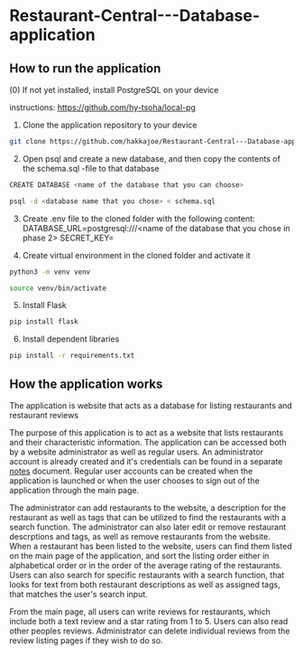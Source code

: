 # Restaurant-Central---Database-application

## How to run the application

(0) If not yet installed, install PostgreSQL on your device

instructions: https://github.com/hy-tsoha/local-pg

1. Clone the application repository to your device


```bash
git clone https://github.com/hakkajoe/Restaurant-Central---Database-application
```

2. Open psql and create a new database, and then copy the contents of the schema.sql -file to that database

```bash
CREATE DATABASE <name of the database that you can choose>
```
```bash
psql -d <database name that you chose> < schema.sql
```

3. Create .env file to the cloned folder with the following content: 
DATABASE_URL=postgresql:///<name of the database that you chose in phase 
2>
SECRET_KEY=<secret key of your choosing>

4. Create virtual environment in the cloned folder and activate it

```bash
python3 -m venv venv
```
```bash
source venv/bin/activate
```

5. Install Flask

```bash
pip install flask
```

6. Install dependent libraries

```bash
pip install -r requirements.txt
```

## How the application works

The application is  website that acts as a database for listing restaurants and restaurant reviews

The purpose of this application is to act as a website that lists restaurants and their characteristic information. The application can be accessed both by a website administrator as well as regular users. An administrator account is already created and it's credentials can be found in a separate [notes](https://github.com/hakkajoe/Restaurant-Central---Database-application/blob/main/notes) document. Regular user accounts can be created when the application is launched or when the user chooses to sign out of the application through the main page. 

The administrator can add restaurants to the website, a description for the restaurant as well as tags that can be utilized to find the restaurants with a search function. The administrator can also later edit or remove restaurant descrptions and tags, as well as remove restaurants from the website. When a restaurant has been listed to the website, users can find them listed on the main page of the application, and sort the listing order either in alphabetical order or in the order of the average rating of the restaurants. Users can also search for specific restaurants with a search function, that looks for text from both restaurant descriptions as well as assigned tags, that matches the user's search input. 

From the main page, all users can write reviews for restaurants, which include both a text review and a star rating from 1 to 5. Users can also read other peoples reviews. Administrator can delete individual reviews from the review listing pages if they wish to do so. 
